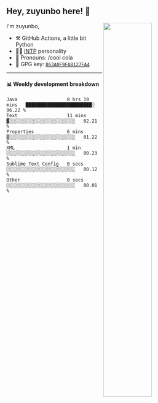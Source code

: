 

## Hey, zuyunbo here! :wave: 
[<img align="right" width="50%" src="https://github-readme-stats.vercel.app/api?username=zuyunbo&theme=dark&show_icons=true">](https://metrics.lecoq.io/ouuan?template=classic)

I'm zuyunbo,

-   :hammer_and_pick: GitHub Actions, a little bit Python
-   :man_scientist: [INTP](https://www.16personalities.com/profiles/3302586f07ca3) personality
-   :man: Pronouns: /cool cola
-   :key: GPG key: [`863A0F9FA8127FA4`](https://github.com/zuyunbo.gpg)

---

#### :bar_chart: Weekly development breakdown
<!--START_SECTION:waka-->

```text
Java                  8 hrs 19 mins   ████████████████████████░   96.22 %
Text                  11 mins         ▓░░░░░░░░░░░░░░░░░░░░░░░░   02.21 %
Properties            6 mins          ▒░░░░░░░░░░░░░░░░░░░░░░░░   01.22 %
XML                   1 min           ░░░░░░░░░░░░░░░░░░░░░░░░░   00.23 %
Sublime Text Config   0 secs          ░░░░░░░░░░░░░░░░░░░░░░░░░   00.12 %
Other                 0 secs          ░░░░░░░░░░░░░░░░░░░░░░░░░   00.01 %
```

<!--END_SECTION:waka-->

